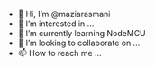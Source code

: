 - 👋 Hi, I’m @maziarasmani
- 👀 I’m interested in ...
- 🌱 I’m currently learning NodeMCU
- 💞️ I’m looking to collaborate on ...
- 📫 How to reach me ...

<!---
maziarasmani/maziarasmani is a ✨ special ✨ repository because its `README.md` (this file) appears on your GitHub profile.
You can click the Preview link to take a look at your changes.
--->

